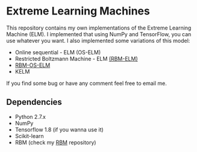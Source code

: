 # Extreme Learning Machines

This repository contains my own implementations of the Extreme Learning Machine (ELM). I implemented that using NumPy and TensorFlow, you can use whatever you want.
I also implemented some variations of this model:
* Online sequential - ELM (OS-ELM)
* Restricted Boltzmann Machine - ELM [(RBM-ELM)](http://www.sciencedirect.com/science/article/pii/S0957417417308102)
* [RBM-OS-ELM](https://ieeexplore.ieee.org/document/8489281)
* KELM


If you find some bug or have any comment feel free to email me.


## Dependencies
* Python 2.7.x
* NumPy
* Tensorflow 1.8 (if you wanna use it)
* Scikit-learn
* RBM (check my [RBM](https://github.com/paaatcha/RBM) repository)
